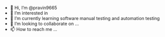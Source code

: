 - 👋 Hi, I’m @pravin9665
- 👀 I’m interested in 
- 🌱 I’m currently learning software manual testing and automation testing
- 💞️ I’m looking to collaborate on ...
- 📫 How to reach me ...

<!---
pravin9665/pravin9665 is a ✨ special ✨ repository because its `README.md` (this file) appears on your GitHub profile.
You can click the Preview link to take a look at your changes.
--->
